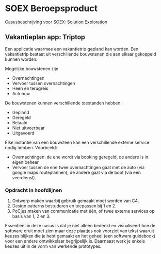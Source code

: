 # SOEX Beroepsproduct
Casusbeschrijving voor SOEX: Solution Exploration

## Vakantieplan app: Triptop

Een applicatie waarmee een vakantietrip gepland kan worden. Een vakantietrip bestaat uit verschillende bouwstenen die aan elkaar gekoppeld kunnen worden. 

Mogelijke bouwstenen zijn 
- Overnachtingen
- Vervoer tussen overnachtingen
- Heen en terugreis
- Autohuur

De bouwstenen kunnen verschillende toestanden hebben: 
- Gepland
- Geregeld
- Betaald
- Niet uitvoerbaar
- Uitgevoerd

Elke instantie van een bouwsteen kan een verschillende externe service nodig hebben. 
Voorbeeld:

- Overnachtingen: de ene wordt via booking geregeld, de andere is in eigen beheer
- Vervoer tussen de ene twee overnachtingen gaat met de auto (via google maps routeplannen), de andere gaat via de boot (via een veerdienst).

### Opdracht in hoofdlijnen

1. Ontwerp maken waarbij gebruik gemaakt moet worden van C4.  
2. Design patterns bestuderen en toepassen bij 1 en 2. 
3. PoCjes maken van communicatie met één, of twee externe services op basis van 1, 2 en 3.

Essentieel in deze casus is dat je niet alleen bedenkt en visualiseert hoe de software eruit moet zien maar deze plaatjes ook voorziet van tekst waaruit keuzes blijken die je hebt gemaakt en het geheel (een software guidebook) voor een andere ontwikkelaar begrijpelijk is. Daarnaast werk je enkele keuzes uit in de vorm van werkende prototypes. 
